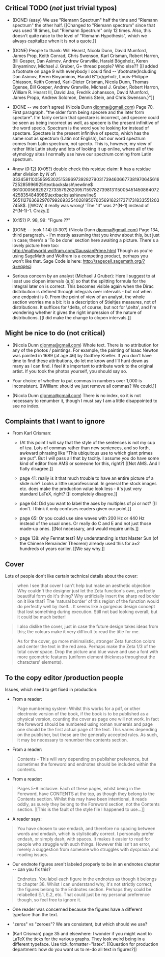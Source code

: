 ## Critical TODO (_not_ just trivial typos)

- (DONE) (easy) We use "Riemann Spectrum" half the time and "Riemann spectrum" the other half. [[Changed to "Riemann spectrum" since that was used 18 times, but "Riemann Spectrum" only 12 times.  Also, this doesn't quite raise to the level of "Riemann Hypothesis", which we always capitalize when it is not a quote.]]

- (DONE) People to thank: Will Hearst, Nicola Dunn, David Mumford, James Prop, Keith Conrad, Chris Swenson, Karl Crisman, Robert Harron,  Bill Gosper, Dan Asimov, Andrew Granville, Harald Bögeholz, Keren Binyaminov, Michael J. Gruber, G+ thread people? Who else??  [[I added a footnote on page 9 with everybody I could find -- \footnote{Including
Dan Asimov, Keren Binyaminov, Harald B\"{o}geholz, Louis-Philippe Chiasson, Keith Conrad, Karl-Dieter Crisman, Nicola Dunn, Thomas Egense, Bill Gosper,  Andrew Granville, Michael J. Gruber, Robert Harron,  William R. Hearst III, David Jao, Fredrik Johansson, David Mumford, James Propp, Andrew Solomon, Dennis Stein, and Chris Swenson.}"]]

- (DONE -- we don't agree) (Nicola Dunn <djonma@gmail.com>) Page 70, First paragraph. "the older form being specere and the later form spectare". I'm fairly certain that spectare is incorrect, and specere could be seen as being incorrect as well, as specere is the present infinitive of the word specio.  Spectrum is the word you're looking for instead of spectare. Spectare is the present infinitive of specto, which has the same root as spectrum (Latin not English), but our word spectrum comes from Latin spectrum, not specto. This is, however, my view of rather little Latin study and lots of looking it up online, where all of the etymology sites I normally use have our spectrum coming from Latin spectrum.

- #now (0:12) (0:05?) double check this residue claim:
        It has a residue after division by $N$ of\\ $3334581100595953025153969739282790317394606677381970645616725285996925$\textbackslash\newline$
         6610000568292727335792620957159782739813115005451450864072425835484898$\textbackslash\newline$
         565112763692970799269335402819507605691622173717318335512037458$.
[[WOW, it really was wrong!  'The "it" was 2^(N-1) instead of 2^(N-1)-1.  Crazy.]]

- (0:15?) P. 98, 99: "Figure ??"

- (DONE -- took 1:14)  (0:30?) (Nicola Dunn <djonma@gmail.com>) Page 134, third paragraph. - I'm mostly assuming that you know about this, but just in case; there's a 'To be done' section here awaiting a picture. There's a lovely picture here too: http://mathworld.wolfram.com/GaussianPrime.html Though as you're using SageMath and Wolfram is a competing product, perhaps you won't like that. Sage Code is here: http://sagecell.sagemath.org/?q=vqqecj


- Serious concern by an analyst (Michael J Gruber): Here I suggest to at least use clopen intervals (a,b] so that the splitting formula for the integral later on is correct.  This becomes visible again when the Dirac distribution is defined through integrals over intervals - but not when one endpoint is 0. From the point of view of an analyst, the whole section worries me a bit: it is a description of Stieltjes measures, not of distributions. It suffices for \delta, of course, but not for \delta', and I'm wondering whether it gives the right impression of the nature of distributions. [[I did make the change to clopen intervals.]]


## Might be nice to do (not critical)

- (Nicola Dunn <djonma@gmail.com>) Whole text. There is no attribution for any of the photos / paintings. For example, the painting of Isaac Newton was painted in 1689 (at age 46) by Godfrey Kneller. If you don't have time to find these attributions, do let me know and I'll hunt down as many as I can find. I feel it's important to attribute work to the original artist. If you took the photos yourself, you should say so.

- Your choice of whether to put commas in numbers over 1,000 is inconsistent.  [[William: should we just remove all commas? We could.]]

- (Nicola Dunn <djonma@gmail.com>) There is no index, so it is not necessary to renumber it, though I must say I am a little disappointed to see no index.



## Complaints that I want to ignore

- From Karl Crisman:

   -  (At this point I will say that the style of the sentences is not my cup of tea.  Lots of commas rather than new sentences, and so forth, awkward phrasing like "This ubiquitous use to which giant primes are put".  But I will pass all that by tacitly.  I assume you do have some kind of editor from AMS or someone for this, right?)   [[Not AMS.  And I flatly disagree.]]

   - page 41: really is it that much trouble to have an entire picture of a slide rule?  Looks a little unprofessional.  In general the stock images etc. does make the production value look less - it's just very standard LaTeX, right?   [[I completely disagree.]]

   - page 64: Did you want to label the axes by multiples of pi or not?  [[I don't.  I think it only confuses readers given our point.]]

   - page 65: Or you could use sine waves with 200 Hz or 440 Hz instead of the usual ones.  Or really do C and E and not just those made-up ones.  [[Not necessary, and would require units.]]

   - page 138: why Fermat test?  My understanding is that Master Sun (of the Chinese Remainder Theorem) already used this for a=2 hundreds of years earlier.  [[We say why.]]

## Cover

Lots of people don't like certain technical details about the cover:

> when I see that cover I can't help but make an aesthetic objection: Why couldn't the designer just let the Zeta function's own, perfectly beautiful form do it's thing? Why artificially insert the sharp red border on it like that? The 'natural border' of this region of the function would do perfectly well by itself... It seems like a gorgeous design concept that lost something during execution. Still not bad looking overall, but it could be much better!

> I also dislike the cover, just in case the future design takes ideas from this; the colours make it very difficult to read the title for me.

> As for the cover, go more minimalistic, stronger Zeta function colors and center the text in the red area.  Perhaps make the Zeta 1/3 of the total cover space. Drop the picture and blue wave and use a font with more geometric features (uniform element thickness throughout the characters' elements).



## To the copy editor /production people

Issues, which need to get fixed in production:


- From a reader:
> Page numbering system: Whilst this works for a pdf, or other electronic version of the book, if the book is to be published as a physical version, counting the cover as page one will not work. In fact the foreword should be numbered using roman numerals and page one should be the first actual page of the text. This varies depending on the publisher, but these are the generally accepted rules. As such, it may be necessary to renumber the contents section.

- From a reader:
> Contents - This will vary depending on publisher preference, but sometimes the foreword and endnotes should be included within the contents.

- From a reader:
> Pages 5-8 inclusive. Each of these pages, whilst being in the Foreword, have CONTENTS at the top, as though they belong to the Contents section. Whilst this may have been intentional, it reads oddly, as surely they belong to the Foreword section, not the Contents section. [[This is the fault of the style file I happened to use...]]

- A reader says:
> You have chosen to use emdash, and therefore no spacing between words and emdash, which is stylistically correct. I personally prefer endash, or simply dash, with spaces. It makes it easier to read for people who struggle with such things. However this isn't an error, merely a suggestion from someone who struggles with dyspraxia and reading issues.

- Our endnote figures aren't labeled properly to be in an endnotes chapter -- can you fix this?
> Endnotes. You label each figure in the endnotes as though it belongs to chapter 38. Whilst I can understand why, it's not strictly correct; the figures belong to the Endnotes section. Perhaps they could be relabelled E.1, E.2, etc. That could just be my personal preference though, so feel free to ignore it.

- One reader was concerned because the figures have a different typeface than the text.

- "zeros" vs "zeroes"?  We are consistent, but which should we use?

- (Karl Crisman) page 35 and elsewhere: I wonder if you might want to LaTeX the ticks for the various graphs.  They look weird being in a different typeface.  Use  tick_formatter="latex".  [[Question for production department: how do you want us to re-do all text in figures?]]

